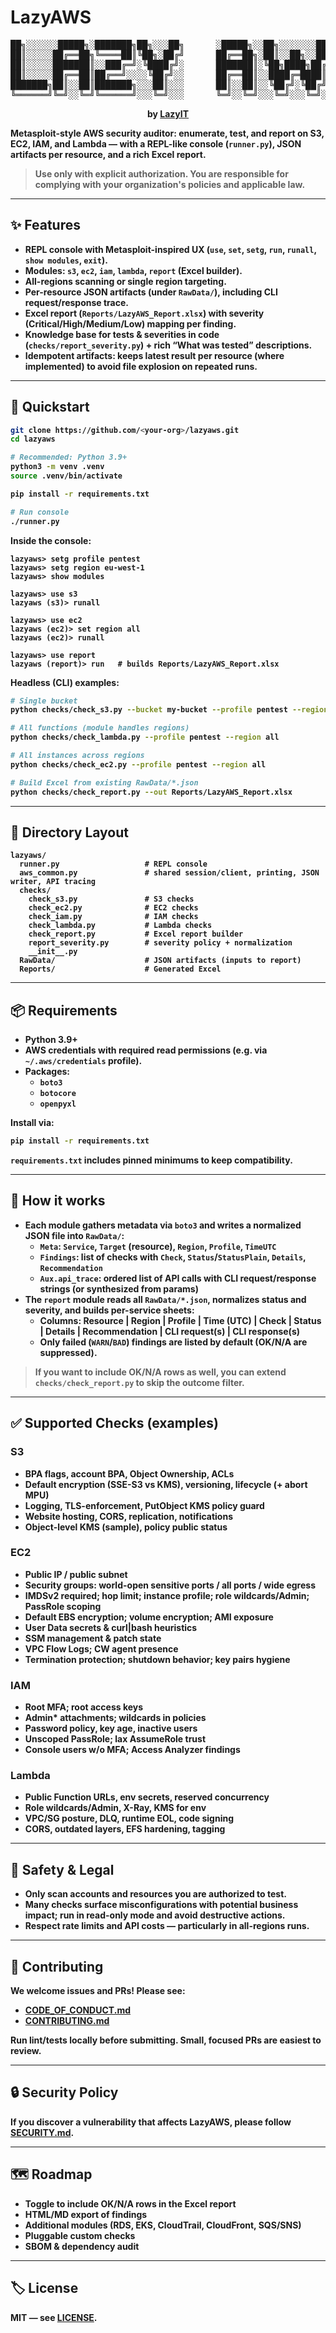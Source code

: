 # LazyAWS
<div align="center" aria-hidden="true">

<pre>
██╗░░░░░░█████╗░███████╗██╗░░░██╗      ░█████╗░░██╗░░░░░░░██╗░██████╗
██║░░░░░██╔══██╗╚════██║╚██╗░██╔╝      ██╔══██╗░██║░░██╗░░██║██╔════╝
██║░░░░░███████║░░███╔═╝░╚████╔╝░      ███████║░╚██╗████╗██╔╝╚█████╗░
██║░░░░░██╔══██║██╔══╝░░░░╚██╔╝░░      ██╔══██║░░████╔═████║░░╚═══██╗
███████╗██║░░██║███████╗░░░██║░░░      ██║░░██║░░╚██╔╝░╚██╔╝░██████╔╝
╚══════╝╚═╝░░╚═╝╚══════╝░░░╚═╝░░░      ╚═╝░░╚═╝░░░╚═╝░░░╚═╝░░╚═════╝░
</pre>

<p><b>by <a href="https://www.youtube.com/@Lazy_IT">LazyIT</a></p>
</div>

Metasploit-style **AWS security auditor**: enumerate, test, and report on S3, EC2, IAM, and Lambda — with a REPL-like console (`runner.py`), JSON artifacts per resource, and a rich Excel report.

> **Use only with explicit authorization.** You are responsible for complying with your organization's policies and applicable law.

---

## ✨ Features

- **REPL console** with Metasploit-inspired UX (`use`, `set`, `setg`, `run`, `runall`, `show modules`, `exit`).
- **Modules**: `s3`, `ec2`, `iam`, `lambda`, `report` (Excel builder).
- **All-regions scanning** or single region targeting.
- **Per-resource JSON** artifacts (under `RawData/`), including **CLI request/response** trace.
- **Excel report** (`Reports/LazyAWS_Report.xlsx`) with **severity** (Critical/High/Medium/Low) mapping per finding.
- **Knowledge base** for tests & severities in code (`checks/report_severity.py`) + rich “What was tested” descriptions.
- **Idempotent artifacts**: keeps latest result per resource (where implemented) to avoid file explosion on repeated runs.

---

## 🚀 Quickstart

```bash
git clone https://github.com/<your-org>/lazyaws.git
cd lazyaws

# Recommended: Python 3.9+
python3 -m venv .venv
source .venv/bin/activate

pip install -r requirements.txt

# Run console
./runner.py
```

Inside the console:

```
lazyaws> setg profile pentest
lazyaws> setg region eu-west-1
lazyaws> show modules

lazyaws> use s3
lazyaws (s3)> runall

lazyaws> use ec2
lazyaws (ec2)> set region all
lazyaws (ec2)> runall

lazyaws> use report
lazyaws (report)> run   # builds Reports/LazyAWS_Report.xlsx
```

Headless (CLI) examples:

```bash
# Single bucket
python checks/check_s3.py --bucket my-bucket --profile pentest --region eu-west-1

# All functions (module handles regions)
python checks/check_lambda.py --profile pentest --region all

# All instances across regions
python checks/check_ec2.py --profile pentest --region all

# Build Excel from existing RawData/*.json
python checks/check_report.py --out Reports/LazyAWS_Report.xlsx
```

---

## 🧱 Directory Layout

```
lazyaws/
  runner.py                   # REPL console
  aws_common.py               # shared session/client, printing, JSON writer, API tracing
  checks/
    check_s3.py               # S3 checks
    check_ec2.py              # EC2 checks
    check_iam.py              # IAM checks
    check_lambda.py           # Lambda checks
    check_report.py           # Excel report builder
    report_severity.py        # severity policy + normalization
    __init__.py
  RawData/                    # JSON artifacts (inputs to report)
  Reports/                    # Generated Excel
```

---

## 📦 Requirements

- Python **3.9+**
- AWS credentials with required read permissions (e.g. via `~/.aws/credentials` profile).
- Packages:
  - `boto3`
  - `botocore`
  - `openpyxl`

Install via:

```bash
pip install -r requirements.txt
```

`requirements.txt` includes pinned minimums to keep compatibility.

---

## 🧪 How it works

- Each module gathers metadata via `boto3` and writes a **normalized JSON** file into `RawData/`:
  - `Meta`: `Service`, `Target` (resource), `Region`, `Profile`, `TimeUTC`
  - `Findings`: list of checks with `Check`, `Status`/`StatusPlain`, `Details`, `Recommendation`
  - `Aux.api_trace`: ordered list of API calls with **CLI request/response** strings (or synthesized from params)
- The `report` module reads all `RawData/*.json`, normalizes status and severity, and builds per-service sheets:
  - Columns: **Resource | Region | Profile | Time (UTC) | Check | Status | Details | Recommendation | CLI request(s) | CLI response(s)**
  - Only **failed** (`WARN`/`BAD`) findings are listed by default (OK/N/A are suppressed).

> If you want to include OK/N/A rows as well, you can extend `checks/check_report.py` to skip the outcome filter.

---

## ✅ Supported Checks (examples)

### S3
- BPA flags, account BPA, Object Ownership, ACLs
- Default encryption (SSE-S3 vs KMS), versioning, lifecycle (+ abort MPU)
- Logging, TLS-enforcement, PutObject KMS policy guard
- Website hosting, CORS, replication, notifications
- Object-level KMS (sample), policy public status

### EC2
- Public IP / public subnet
- Security groups: world-open sensitive ports / all ports / wide egress
- IMDSv2 required; hop limit; instance profile; role wildcards/Admin; PassRole scoping
- Default EBS encryption; volume encryption; AMI exposure
- User Data secrets & curl|bash heuristics
- SSM management & patch state
- VPC Flow Logs; CW agent presence
- Termination protection; shutdown behavior; key pairs hygiene

### IAM
- Root MFA; root access keys
- Admin* attachments; wildcards in policies
- Password policy, key age, inactive users
- Unscoped PassRole; lax AssumeRole trust
- Console users w/o MFA; Access Analyzer findings

### Lambda
- Public Function URLs, env secrets, reserved concurrency
- Role wildcards/Admin, X-Ray, KMS for env
- VPC/SG posture, DLQ, runtime EOL, code signing
- CORS, outdated layers, EFS hardening, tagging

---

## 🔐 Safety & Legal

- **Only scan accounts and resources you are authorized to test.**
- Many checks surface misconfigurations with potential business impact; run in read-only mode and avoid destructive actions.
- Respect rate limits and API costs — particularly in **all-regions** runs.

---

## 🤝 Contributing

We welcome issues and PRs! Please see:
- [CODE_OF_CONDUCT.md](./CODE_OF_CONDUCT.md)
- [CONTRIBUTING.md](./CONTRIBUTING.md)

Run lint/tests locally before submitting. Small, focused PRs are easiest to review.

---

## 🔒 Security Policy

If you discover a vulnerability that affects LazyAWS, please follow [SECURITY.md](./SECURITY.md).

---

## 🗺️ Roadmap

- Toggle to include OK/N/A rows in the Excel report
- HTML/MD export of findings
- Additional modules (RDS, EKS, CloudTrail, CloudFront, SQS/SNS)
- Pluggable custom checks
- SBOM & dependency audit

---

## 🏷️ License

MIT — see [LICENSE](./LICENSE).
